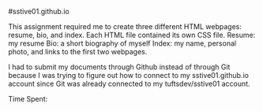#sstive01.github.io

This assignment required me to create three different HTML webpages: resume, bio, and index. 
Each HTML file contained its own CSS file.
  Resume: my resume
  Bio: a short biography of myself
  Index: my name, personal photo, and links to the first two webpages.

I had to submit my documents through Github instead of through Git because I was trying to
figure out how to connect to my sstive01.github.io account since Git was already connected to
my tuftsdev/sstive01 account. 

Time Spent: